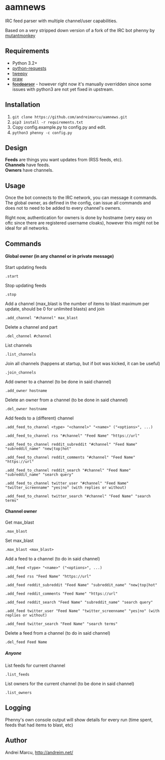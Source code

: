 aamnews
======
IRC feed parser with multiple channel/user capabilities.

Based on a very stripped down version of a fork of the IRC bot phenny by [mutantmonkey](https://github.com/mutantmonkey/phenny)

Requirements
------------
* Python 3.2+
* [python-requests](http://docs.python-requests.org/en/latest/)
* [tweepy](https://github.com/tweepy/tweepy)
* [praw](https://praw.readthedocs.org/en/v2.1.20/)
* ~~[feedparser](https://code.google.com/p/feedparser/)~~ - however right now it's manually overridden since some issues with python3 are not yet fixed in upstream.

Installation
------------

1. ```git clone https://github.com/andreimarcu/aamnews.git```
2. ```pip3 install -r requirements.txt```
3. Copy config.example.py to config.py and edit.
4. ```python3 phenny -c config.py```

Design
------
__Feeds__ are things you want updates from (RSS feeds, etc).  
__Channels__ have feeds.  
__Owners__ have channels.


Usage
-------

Once the bot connects to the IRC network, you can message it commands.  
The global owner, as defined in the config, can issue all commands and does not to need to be added to every channel's owners.

Right now, authentication for owners is done by hostname (very easy on oftc since there are registered username cloaks), however this might not be ideal for all networks. 

Commands
--------

#### Global owner (in any channel or in private message)

Start updating feeds
```
.start
```

Stop updating feeds
```
.stop
```

Add a channel (max_blast is the number of items to blast maximum per update, should be 0 for unlimited blasts) and join  
```
.add_channel "#channel" max_blast
```

Delete a channel and part
```
.del_channel #channel
```

List channels
```
.list_channels
```

Join all channels (happens at startup, but if bot was kicked, it can be useful)  
```
.join_channels
```

Add owner to a channel (to be done in said channel)
```
.add_owner hostname
```
Delete an owner from a channel (to be done in said channel)
```
.del_owner hostname
```

Add feeds to a (different) channel  
```
.add_feed_to_channel <type> "<channel>" "<name>" ("<options>", ...)  
```
```
.add_feed_to_channel rss "#channel" "Feed Name" "https://url"  
```
```
.add_feed_to_channel reddit_subreddit "#channel" "Feed Name" "subreddit_name" "new|top|hot"  
```
```
.add_feed_to_channel reddit_comments "#channel" "Feed Name" "https://url"  
```
```
.add_feed_to_channel reddit_search "#channel" "Feed Name" "subreddit_name" "search query"  
```
```
.add_feed_to_channel twitter_user "#channel" "Feed Name" "twitter_screenname" "yes|no" (with replies or without)   
```
```
.add_feed_to_channel twitter_search "#channel" "Feed Name" "search terms"  
```

#### Channel owner

Get max_blast
```
.max_blast
```

Set max_blast
```
.max_blast <max_blast>
```

Add a feed to a channel (to do in said channel)  
```
.add_feed <type> "<name>" ("<options>", ...)  
```
```
.add_feed rss "Feed Name" "https://url"  
```
```
.add_feed reddit_subreddit "Feed Name" "subreddit_name" "new|top|hot"  
```
```
.add_feed reddit_comments "Feed Name" "https://url"  
```
```
.add_feed reddit_search "Feed Name" "subreddit_name" "search query"  
```
```
.add_feed twitter_user "Feed Name" "twitter_screenname" "yes|no" (with replies or without)  
```
```
.add_feed twitter_search "Feed Name" "search terms"    
```

Delete a feed from a channel (to do in said channel)  
```
.del_feed Feed Name
```

##### Anyone
List feeds for current channel
```
.list_feeds
```

List owners for the current channel (to be done in said channel)
```
.list_owners
```


Logging
-------

Phenny's own console output will show details for every run (time spent, feeds that had items to blast, etc) 

Author
-------
Andrei Marcu, http://andreim.net/
